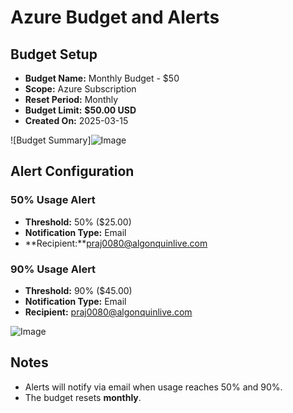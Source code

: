 # Azure Budget and Alerts

## Budget Setup
- **Budget Name:** Monthly Budget - $50
- **Scope:** Azure Subscription
- **Reset Period:** Monthly
- **Budget Limit:** **$50.00 USD**
- **Created On:** 2025-03-15

![Budget Summary]![Image](https://github.com/user-attachments/assets/ec83be27-2c62-404b-a56f-b523d28418bb)

## Alert Configuration
### **50% Usage Alert**
- **Threshold:** 50% ($25.00)
- **Notification Type:** Email
- **Recipient:**praj0080@algonquinlive.com

### **90% Usage Alert**
- **Threshold:** 90% ($45.00)
- **Notification Type:** Email
- **Recipient:** praj0080@algonquinlive.com

![Image](https://github.com/user-attachments/assets/a8366fb9-9a69-4fcc-9375-f771add25c20)

## Notes
- Alerts will notify via email when usage reaches 50% and 90%.
- The budget resets **monthly**.

